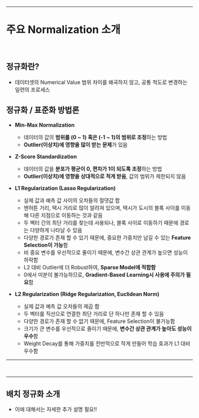 

* * *
# 주요 Normalization 소개

</br>

## 정규화란?
- 데이터셋의 Numerical Value 범위 차이를 왜곡하지 않고, 공통 척도로 변경하는 일련의 프로세스

## 정규화 / 표준화 방법론
- **Min-Max Normalization**
  - 데이터의 값의 **범위를 (0 ~ 1) 혹은 (-1 ~ 1)의 범위로 조정**하는 방법
  - **Outlier(이상치)에 영향을 많이 받는 문제**가 있음

- **Z-Score Standardization**
  - 데이터의 값을 **분포가 평균이 0, 편차가 1이 되도록 조정**하는 방법
  - **Outlier(이상치)에 영향을 상대적으로 적게 받음**, 값의 범위가 제한되지 않음

- **L1 Regularization (Lasso Regularization)**
  - 실제 값과 예측 값 사이의 오차들의 절댓값 합
  - 맨허튼 거리, 택시 거리로 많이 알려져 있으며, 택시가 도시의 블록 사이를 이동해 다른 지점으로 이동하는 것과 같음
  - 두 벡터 간의 최단 거리를 찾는데 사용되나, 블록 사이로 이동하기 때문에 경로는 다양하게 나타날 수 있음
  - 다양한 경로가 존재 할 수 있기 때문에, 중요한 가중치만 남길 수 있는 **Feature Selection이 가능**함
  - 비 중요 변수를 우선적으로 줄이기 때문에, 변수간 상관 관계가 높으면 성능이 하락함
  - L2 대비 Outlier에 더 Robust하여, **Sparse Model에 적합함**
  - 0에서 미분이 불가능하므로, **Gradient-Based Learning시 사용에 주의가 필요**함

- **L2 Regularization (Ridge Regularization, Euclidean Norm)**
  - 실제 값과 예측 값 오차들의 제곱 합
  - 두 벡터를 직선으로 연결한 최단 거리로 단 하나만 존재 할 수 있음
  - 다양한 경로가 존재 할 수 없기 때문에, Feature Selection이 불가능함
  - 크기가 큰 변수를 우선적으로 줄이기 때문에, **변수간 상관 관계가 높아도 성능이 우수**함
  - Weight Decay를 통해 가중치를 전반적으로 작게 만들어 학습 효과가 L1 대비 우수함

* * *

</br>


* * *

## 배치 정규화 소개
- 이에 대해서는 자세한 추가 설명 필요!!





